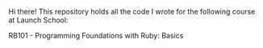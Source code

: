 Hi there! This repository holds all the code I wrote for the following course at Launch School:

RB101 - Programming Foundations with Ruby: Basics